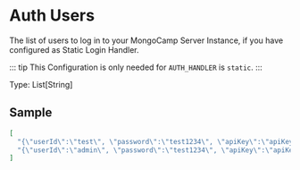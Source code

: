 # Auth Users
The list of users to log in to your MongoCamp Server Instance, if you have configured as Static Login Handler.  

::: tip
This Configuration is only needed for `AUTH_HANDLER` is `static`.
:::

Type: List[String]

## Sample
```json
[
  "{\"userId\":\"test\", \"password\":\"test1234\", \"apiKey\":\"apiKey\", \"roles\" : [\"admin\",  \"test\"]}",
  "{\"userId\":\"admin\", \"password\":\"test1234\", \"apiKey\":\"apiKey\", \"roles\" : [\"admin\",  \"test\"]}"
]
```